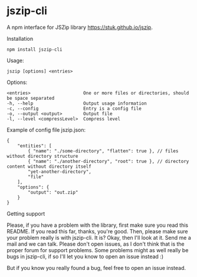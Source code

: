 # jszip-cli

A npm interface for JSZip library https://stuk.github.io/jszip.

Installation

```
npm install jszip-cli
```

Usage:
```
jszip [options] <entries>
```
Options:

```
<entries>                    One or more files or directories, should be space separated
-h, --help                   Output usage information
-c, --config                 Entry is a config file
-o, --output <output>        Output file
-l, --level <compressLevel>  Compress level
```

Example of config file jszip.json:

```
{
    "entities": [
        { "name": "./some-directory", "flatten": true }, // files without directory structure
        { "name": "./another-directory", "root": true }, // directory content without directory itself
        "yet-another-directory",
        "file"
    ],
    "options": {
        "output": "out.zip"
    }
}
```

Getting support

Please, if you have a problem with the library, first make sure you read this README. If you read this far, thanks, you're good. Then, please make sure your problem really is with jszip-cli. It is? Okay, then I'll look at it. Send me a mail and we can talk. Please don't open issues, as I don't think that is the proper forum for support problems. Some problems might as well really be bugs in jszip-cli, if so I'll let you know to open an issue instead :)

But if you know you really found a bug, feel free to open an issue instead.